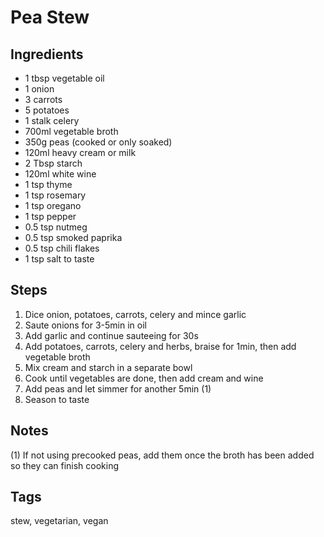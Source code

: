 # Pea Stew

## Ingredients

* 1 tbsp vegetable oil
* 1 onion
* 3 carrots 
* 5 potatoes
* 1 stalk celery 
* 700ml vegetable broth
* 350g peas (cooked or only soaked)
* 120ml heavy cream or milk
* 2 Tbsp starch 
* 120ml white wine 
* 1 tsp thyme 
* 1 tsp rosemary 
* 1 tsp oregano
* 1 tsp pepper
* 0.5 tsp nutmeg
* 0.5 tsp smoked paprika
* 0.5 tsp chili flakes
* 1 tsp salt to taste

## Steps

1. Dice onion, potatoes, carrots, celery and mince garlic 
2. Saute onions for 3-5min in oil
3. Add garlic and continue sauteeing for 30s
4. Add potatoes, carrots, celery and herbs, braise for 1min, then add vegetable broth
5. Mix cream and starch in a separate bowl
6. Cook until vegetables are done, then add cream and wine 
7. Add peas and let simmer for another 5min (1)
8. Season to taste

## Notes

(1) If not using precooked peas, add them once the broth has been added so they can finish cooking

## Tags
stew, vegetarian, vegan
